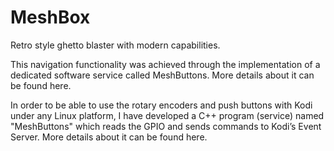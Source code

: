 # MeshBox
Retro style ghetto blaster with modern capabilities.

This navigation functionality was achieved through the implementation of a dedicated software service called MeshButtons. More details about it can be found here.

In order to be able to use the rotary encoders and push buttons with Kodi under any Linux platform, I have developed a C++ program (service) named "MeshButtons" which reads the GPIO and sends commands to Kodi’s Event Server. More details about it can be found here.
